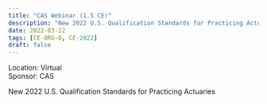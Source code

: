```yaml
---
title: "CAS Webinar (1.5 CE)"
description: "New 2022 U.S. Qualification Standards for Practicing Actuaries"
date: 2022-03-22
tags: [CE-ORG-O, CE-2022]
draft: false
---
```


Location: Virtual  
Sponsor: CAS

New 2022 U.S. Qualification Standards for Practicing Actuaries